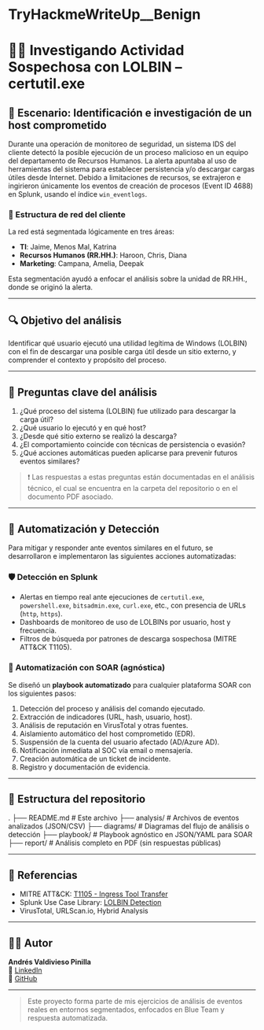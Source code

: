 # TryHackmeWriteUp__Benign

# 🕵️‍♂️ Investigando Actividad Sospechosa con LOLBIN – certutil.exe

## 📘 Escenario: Identificación e investigación de un host comprometido

Durante una operación de monitoreo de seguridad, un sistema IDS del cliente detectó la posible ejecución de un proceso malicioso en un equipo del departamento de Recursos Humanos. La alerta apuntaba al uso de herramientas del sistema para establecer persistencia y/o descargar cargas útiles desde Internet. Debido a limitaciones de recursos, se extrajeron e ingirieron únicamente los eventos de creación de procesos (Event ID 4688) en Splunk, usando el índice `win_eventlogs`.

### 🧭 Estructura de red del cliente

La red está segmentada lógicamente en tres áreas:

- **TI**: Jaime, Menos Mal, Katrina  
- **Recursos Humanos (RR.HH.)**: Haroon, Chris, Diana  
- **Marketing**: Campana, Amelia, Deepak

Esta segmentación ayudó a enfocar el análisis sobre la unidad de RR.HH., donde se originó la alerta.

---

## 🔍 Objetivo del análisis

Identificar qué usuario ejecutó una utilidad legítima de Windows (LOLBIN) con el fin de descargar una posible carga útil desde un sitio externo, y comprender el contexto y propósito del proceso.

---

## 🧠 Preguntas clave del análisis

1. ¿Qué proceso del sistema (LOLBIN) fue utilizado para descargar la carga útil?
2. ¿Qué usuario lo ejecutó y en qué host?
3. ¿Desde qué sitio externo se realizó la descarga?
4. ¿El comportamiento coincide con técnicas de persistencia o evasión?
5. ¿Qué acciones automáticas pueden aplicarse para prevenir futuros eventos similares?

> ❗ Las respuestas a estas preguntas están documentadas en el análisis técnico, el cual se encuentra en la carpeta del repositorio o en el documento PDF asociado.

---

## 🔧 Automatización y Detección

Para mitigar y responder ante eventos similares en el futuro, se desarrollaron e implementaron las siguientes acciones automatizadas:

### 🛡️ Detección en Splunk

- Alertas en tiempo real ante ejecuciones de `certutil.exe`, `powershell.exe`, `bitsadmin.exe`, `curl.exe`, etc., con presencia de URLs (`http`, `https`).
- Dashboards de monitoreo de uso de LOLBINs por usuario, host y frecuencia.
- Filtros de búsqueda por patrones de descarga sospechosa (MITRE ATT&CK T1105).

### 🤖 Automatización con SOAR (agnóstica)

Se diseñó un **playbook automatizado** para cualquier plataforma SOAR con los siguientes pasos:

1. Detección del proceso y análisis del comando ejecutado.
2. Extracción de indicadores (URL, hash, usuario, host).
3. Análisis de reputación en VirusTotal y otras fuentes.
4. Aislamiento automático del host comprometido (EDR).
5. Suspensión de la cuenta del usuario afectado (AD/Azure AD).
6. Notificación inmediata al SOC vía email o mensajería.
7. Creación automática de un ticket de incidente.
8. Registro y documentación de evidencia.

---

## 📁 Estructura del repositorio
.
├── README.md # Este archivo
├── analysis/ # Archivos de eventos analizados (JSON/CSV)
├── diagrams/ # Diagramas del flujo de análisis o detección
├── playbook/ # Playbook agnóstico en JSON/YAML para SOAR
├── report/ # Análisis completo en PDF (sin respuestas públicas)


---

## 📌 Referencias

- MITRE ATT&CK: [T1105 - Ingress Tool Transfer](https://attack.mitre.org/techniques/T1105/)
- Splunk Use Case Library: [LOLBIN Detection](https://lantern.splunk.com)
- VirusTotal, URLScan.io, Hybrid Analysis

---

## 👨‍💻 Autor

**Andrés Valdivieso Pinilla**  
🔗 [LinkedIn](https://www.linkedin.com/in/andres-valdivieso-pinilla)  
📁 [GitHub](https://github.com/chanda84)

---

> Este proyecto forma parte de mis ejercicios de análisis de eventos reales en entornos segmentados, enfocados en Blue Team y respuesta automatizada.

